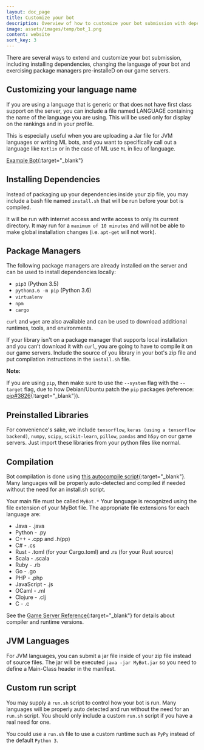 ```yaml
---
layout: doc_page
title: Customize your bot
description: Overview of how to customize your bot submission with dependencies, language names and more.
image: assets/images/temp/bot_1.png
content: website
sort_key: 3
---
```


There are several ways to extend and customize your bot submission, including installing dependencies, changing the language of your bot and exercising package managers pre-installeD on our game servers. 

## Customizing your language name

If you are using a language that is generic or that does not have first class support on the server, you can include a file named LANGUAGE containing the name of the language you are using. This will be used only for display on the rankings and in your profile.

This is especially useful when you are uploading a Jar file for JVM languages or writing ML bots, and you want to specifically call out a language like `Kotlin` or in the case of ML use `ML` in lieu of language. 

[Example Bot](https://github.com/HaliteChallenge/Halite-II/tree/master/airesources/ML-StarterBot-Python){:target="_blank"}

## Installing Dependencies

Instead of packaging up your dependencies inside your zip file, you may include a bash file named `install.sh` that will be run before your bot is compiled.

It will be run with internet access and write access to only its current directory. It may run for a `maximum of 10 minutes` and will not be able to make global installation changes (i.e. `apt-get` will not work).

## Package Managers

The following package managers are already installed on the server and can be used to install dependencies locally:

- `pip3` (Python 3.5)
- `python3.6 -m pip` (Python 3.6)
- `virtualenv`
- `npm`
- `cargo`

`curl` and `wget` are also available and can be used to download additional runtimes, tools, and environments.

If your library isn't on a package manager that supports local installation and you can’t download it with `curl`, you are going to have to compile it on our game servers. Include the source of you library in your bot's zip file and put compilation instructions in the `install.sh` file.

**Note:**

If you are using `pip`, then make sure to use the `--system` flag with the `--target` flag, due to how Debian/Ubuntu patch the `pip` packages (reference: [pip#3826](https://github.com/pypa/pip/issues/3826){:target="_blank"}).

## Preinstalled Libraries

For convenience's sake, we include `tensorflow`, `keras (using a tensorflow backend)`, `numpy`, `scipy`, `scikit-learn`, `pillow`, `pandas` and `h5py` on our game servers. Just import these libraries from your python files like normal.

## Compilation

Bot compilation is done using [this autocompile script](https://github.com/HaliteChallenge/Halite-II/blob/master/apiserver/worker/compiler.py){:target="_blank"}. Many languages will be properly auto-detected and compiled if needed without the need for an install.sh script.

Your main file must be called `MyBot.*` Your language is recognized using the file extension of your MyBot file. The appropriate file extensions for each language are:

- Java - .java
- Python - .py
- C++ - .cpp and .h(pp)
- C# - .cs
- Rust - .toml (for your Cargo.toml) and .rs (for your Rust source)
- Scala - .scala
- Ruby - .rb
- Go - .go
- PHP - .php
- JavaScript - .js
- OCaml - .ml
- Clojure - .clj
- C - .c

See the [Game Server Reference](/other-resources/game-servers){:target="_blank"} for details about compiler and runtime versions.

## JVM Languages

For JVM languages, you can submit a jar file inside of your zip file instead of source files. The jar will be executed `java -jar MyBot.jar` so you need to define a Main-Class header in the manifest.

## Custom run script

You may supply a `run.sh` script to control how your bot is run. Many languages will be properly auto detected and run without the need for an `run.sh` script. You should only include a custom `run.sh` script if you have a real need for one.

You could use a `run.sh` file to use a custom runtime such as `PyPy` instead of the default `Python 3`.


